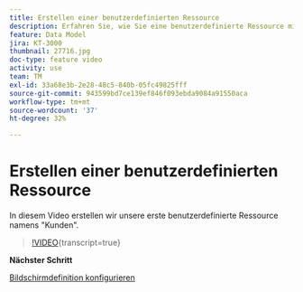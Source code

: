 ```yaml
---
title: Erstellen einer benutzerdefinierten Ressource
description: Erfahren Sie, wie Sie eine benutzerdefinierte Ressource mit dem Namen "Kunden"erstellen.
feature: Data Model
jira: KT-3000
thumbnail: 27716.jpg
doc-type: feature video
activity: use
team: TM
exl-id: 33a68e3b-2e28-48c5-840b-05fc49825fff
source-git-commit: 943599bd7ce139ef846f093ebda9084a91550aca
workflow-type: tm+mt
source-wordcount: '37'
ht-degree: 32%

---
```


# Erstellen einer benutzerdefinierten Ressource

In diesem Video erstellen wir unsere erste benutzerdefinierte Ressource namens &quot;Kunden&quot;.

>[!VIDEO](https://video.tv.adobe.com/v/27716?learn=on){transcript=true}

**Nächster Schritt**

[Bildschirmdefinition konfigurieren](./configuring-a-screen-definition-for-a-custom-resource.md)
